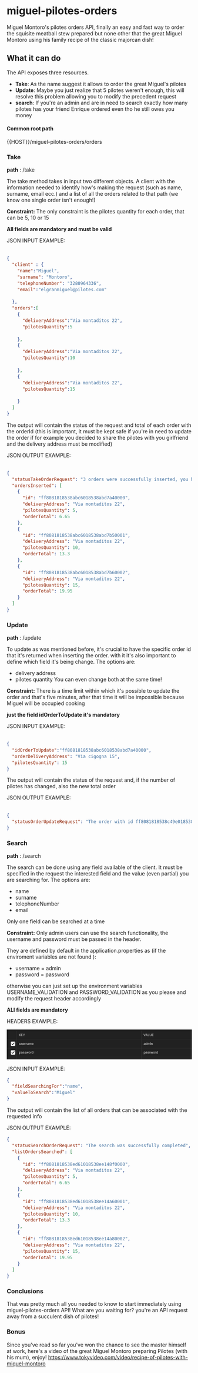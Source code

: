 # miguel-pilotes-orders
Miguel Montoro's pilotes orders API, finally an easy and fast way to order the squisite meatball stew prepared but none other that the great Miguel Montoro using his family recipe of the classic majorcan dish!

## What it can do
The API exposes three resources.
- **Take**: As the name suggest it allows to order the great Miguel's pilotes
- **Update**: Maybe you just realize that 5 pilotes weren't enough, this will resolve this problem allowing you to modify the precedent request
- **search**: If you're an admin and are in need to search exactly how many pilotes has your friend Enrique ordered even tho he still owes you money

#### Common root path 
{{HOST}}/miguel-pilotes-orders/orders

### Take
**path** : /take

The take method takes in input two different objects.
A client with the information needed to identify how's making the request (such as name, surname, email ecc.) and a list of all the orders related to that path (we know one single order isn't enough!)

**Constraint:** The only constraint is the pilotes quantity for each order, that can be 5, 10 or 15

**All fields are mandatory and must be valid**

JSON INPUT EXAMPLE:
```json

{
  "client" : {
    "name":"Miguel",
    "surname": "Montoro",
    "telephoneNumber": "3280964336",
    "email":"elgranmiguel@pilotes.com"

  },
  "orders":[
    {
      "deliveryAddress":"Via montaditos 22",
      "pilotesQuantity":5

    },
    {
      "deliveryAddress":"Via montaditos 22",
      "pilotesQuantity":10

    },
    {
      "deliveryAddress":"Via montaditos 22",
      "pilotesQuantity":15

    }
  ]
}

```

The output will contain the status of the request and total of each order with the orderId  (this is important, it must be kept safe if you're in need to update the order if for example you decided to share the pilotes with you girlfriend and the delivery address must be modified)

JSON OUTPUT EXAMPLE:
```json

{
  "statusTakeOrderRequest": "3 orders were successfully inserted, you have 5 minutes, starting from now, 2022-12-22 08:11:04.099 to make any changes",
  "ordersInserted": [
    {
      "id": "ff8081818538abc6018538abd7a40000",
      "deliveryAddress": "Via montaditos 22",
      "pilotesQuantity": 5,
      "orderTotal": 6.65
    },
    {
      "id": "ff8081818538abc6018538abd7b50001",
      "deliveryAddress": "Via montaditos 22",
      "pilotesQuantity": 10,
      "orderTotal": 13.3
    },
    {
      "id": "ff8081818538abc6018538abd7b60002",
      "deliveryAddress": "Via montaditos 22",
      "pilotesQuantity": 15,
      "orderTotal": 19.95
    }
  ]
}

```

### Update
**path** : /update

To update as was mentioned before, it's crucial to have the specific order id that it's returned when inserting the order.
with it it's also important to define which field it's being change.
The options are:
- delivery address
- pilotes quantity
You can even change both at the same time!

**Constraint:** There is a time limit within which it's possible to update the order and that's five minutes, after that time it will be impossible because Miguel will be occupied cooking

**just the field idOrderToUpdate it's mandatory**

JSON INPUT EXAMPLE:

```json

{
  "idOrderToUpdate":"ff8081818538abc6018538abd7a40000",
  "orderDeliveryAddress": "Via cigogna 15",
  "pilotesQuantity": 15
}

```

The output will contain the status of the request and, if the number of pilotes has changed, also the new total order



JSON OUTPUT EXAMPLE: 

```json

{
  "statusOrderUpdateRequest": "The order with id ff8081818538c49e018538c4b50c0000 successfully updatedand the new order total price is set at 19.95"
}

```

### Search
**path** : /search

The search can be done using any field available of the client. It must be specified in the request the interested field and the value (even partial) you are searching for.
The options are:
- name
- surname
- telephoneNumber
- email

Only one field can be searched at a time

**Constraint:** Only admin users can use the search functionality, the username and password must be passed in the header.

They are defined by default in the application.properties as (if the enviroment variables are not found ):
- username = admin
- password = password

otherwise you can just set up the environment variables USERNAME_VALIDATION and PASSWORD_VALIDATION as you please and modify the request header accordingly 

**ALl fields are mandatory**

HEADERS EXAMPLE:

![img.png](src/main/resources/imgReadme/img.png)

JSON INPUT EXAMPLE:

```json
{
  "fieldSearchingFor":"name",
  "valueToSearch":"Miguel"
}
```

The output will contain the list of all orders that can be associated with the requested info

JSON OUTPUT EXAMPLE:

```json
{
  "statusSearchOrderRequest": "The search was successfully completed",
  "listOrdersSearched": [
    {
      "id": "ff8081818538ed61018538ee148f0000",
      "deliveryAddress": "Via montaditos 22",
      "pilotesQuantity": 5,
      "orderTotal": 6.65
    },
    {
      "id": "ff8081818538ed61018538ee14a60001",
      "deliveryAddress": "Via montaditos 22",
      "pilotesQuantity": 10,
      "orderTotal": 13.3
    },
    {
      "id": "ff8081818538ed61018538ee14a80002",
      "deliveryAddress": "Via montaditos 22",
      "pilotesQuantity": 15,
      "orderTotal": 19.95
    }
  ]
}
```

### Conclusions
That was pretty much all you needed to know to start immediately using miguel-pilotes-orders API! What are you waiting for? you're an API request away from a succulent dish of pilotes!

### Bonus
Since you've read so far you've won the chance to see the master himself at work, here's a video of the great Miguel Montoro preparing Pilotes (with his mum), enjoy!
https://www.tokyvideo.com/video/recipe-of-pilotes-with-miquel-montoro




